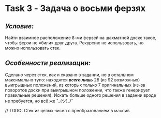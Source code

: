 # Task 3 - Задача о восьми ферзях

## ***Условие:***

Найти взаимное расположение 8-ми ферзей на шахматной доске такое, чтобы ферзи
не «били» друг друга. Рекурсию не использовать, но можно использовать стек.

## ***Особенности реализации:***

Сделано через стек, как и сказано в задании, но в остальном максимально тупо:
находятся ***всего лишь*** 28 (из 92 возможных) выигрышных положений, из которых только 7 оригинальных
(из-за поворотов доски при выигрышном положении, что также генерирует правильные решения).
Искать больше одного решения в задании вроде не требуется, но всё же ¯\_(ツ)_/¯

// TODO: Стек из целых чисел с преобразованием в массив 